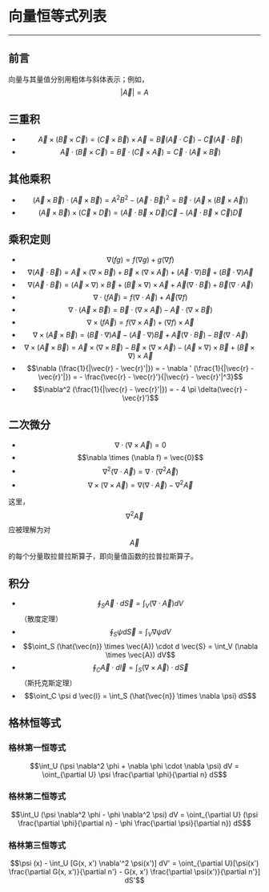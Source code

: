 # 向量恒等式列表

----

## 前言
向量与其量值分别用粗体与斜体表示；例如，$$|\vec{A}| = A$$

## 三重积
  * $$\vec{A} \times (\vec{B} \times \vec{C}) = (\vec{C} \times \vec{B}) \times \vec{A} = \vec{B}(\vec{A} \cdot \vec{C}) - \vec{C}(\vec{A} \cdot \vec{B})$$
  * $$\vec{A} \cdot (\vec{B} \times \vec{C}) = \vec{B} \cdot (\vec{C} \times \vec{A}) = \vec{C} \cdot (\vec{A} \times \vec{B})$$

## 其他乘积
  * $$(\vec{A} \times \vec{B}) \cdot (\vec{A} \times \vec{B}) = A^2 B^2  - (\vec{A} \cdot \vec{B})^2 = \vec{B} \cdot (\vec{A} \times (\vec{B} \times \vec{A}))$$
  * $$(\vec{A} \times \vec{B}) \times (\vec{C} \times \vec{D}) = (\vec{A} \cdot \vec{B} \times \vec{D}) \vec{C} - (\vec{A} \cdot \vec{B} \times \vec{C}) \vec{D}$$

## 乘积定则
  * $$\nabla (fg) = f(\nabla g) + g(\nabla f)$$
  * $$\nabla (\vec{A} \cdot \vec{B}) = \vec{A} \times (\nabla \times \vec{B}) + \vec{B} \times (\nabla \times \vec{A}) + (\vec{A} \cdot \nabla)\vec{B} + (\vec{B} \cdot \nabla)\vec{A}$$
  * $$\nabla (\vec{A} \cdot \vec{B}) = (\vec{A} \times \nabla) \times \vec{B} + (\vec{B} \times \nabla) \times \vec{A} + \vec{A} (\nabla \cdot \vec{B}) + \vec{B} (\nabla \cdot \vec{A})$$
  * $$\nabla \cdot (f \vec{A}) = f(\nabla \cdot \vec{A}) + \vec{A}(\nabla f)$$
  * $$\nabla \cdot (\vec{A} \times \vec{B}) = \vec{B} \cdot (\nabla \times \vec{A}) - \vec{A} \cdot (\nabla \times \vec{B})$$
  * $$\nabla \times (f \vec{A}) = f(\nabla \times \vec{A}) + (\nabla f) \times \vec{A}$$
  * $$\nabla \times (\vec{A} \times \vec{B}) = (\vec{B} \cdot \nabla)\vec{A} - (\vec{A} \cdot \nabla) \vec{B} + \vec{A}(\nabla \cdot \vec{B}) - \vec{B} (\nabla \cdot \vec{A})$$
  * $$\nabla \times (\vec{A} \times \vec{B}) = \vec{A} \times (\nabla \times \vec{B}) - \vec{B} \times (\nabla \times \vec{A}) - (\vec{A} \times \nabla) \times \vec{B} + (\vec{B} \times \nabla) \times \vec{A}$$
  * $$\nabla (\frac{1}{|\vec{r} - \vec{r}'|}) = - \nabla ' (\frac{1}{|\vec{r} - \vec{r}'|}) = - \frac{\vec{r} - \vec{r}'}{|\vec{r} - \vec{r}'|^3}$$
  * $$\nabla^2 (\frac{1}{|\vec{r} - \vec{r}'|}) = - 4 \pi \delta(\vec{r} - \vec{r}')$$

## 二次微分
  * $$\nabla \cdot (\nabla \times \vec{A}) = 0$$
  * $$\nabla \times (\nabla f) = \vec{0}$$
  * $$\nabla^2 (\nabla \cdot \vec{A}) = \nabla \cdot (\nabla^2 \vec{A})$$
  * $$\nabla \times (\nabla \times \vec{A}) = \nabla (\nabla \cdot \vec{A}) - \nabla^2 \vec{A}$$
  
这里，$$\nabla^2 \vec{A}$$ 应被理解为对 $$\vec{A}$$ 的每个分量取拉普拉斯算子，即向量值函数的拉普拉斯算子。

## 积分
  * $$\oint_S \vec{A} \cdot d \vec{S} = \int_V (\nabla \cdot \vec{A})dV$$ （散度定理）
  * $$\oint_S \psi d \vec{S} = \int_V \nabla \psi dV$$
  * $$\oint_S (\hat{\vec{n}} \times \vec{A}) \cdot d \vec{S} = \int_V (\nabla \times \vec{A}) dV$$
  * $$\oint_C \vec{A} \cdot d \vec{l} = \int_S (\nabla \times \vec{A}) \cdot d\vec{S}$$ （斯托克斯定理）
  * $$\oint_C \psi d \vec{l} = \int_S (\hat{\vec{n}} \times \nabla \psi) dS$$

## 格林恒等式
### 格林第一恒等式
$$\int_U (\psi \nabla^2 \phi + \nabla \phi \cdot \nabla \psi) dV = \oint_{\partial U} \psi \frac{\partial \phi}{\partial n} dS$$

### 格林第二恒等式
$$\int_U (\psi \nabla^2 \phi - \phi \nabla^2 \psi) dV = \oint_{\partial U} (\psi \frac{\partial \phi}{\partial n} - \phi \frac{\partial \psi}{\partial n}) dS$$

### 格林第三恒等式
$$\psi (x) - \int_U [G(x, x') \nabla'^2 \psi(x')] dV' = \oint_{\partial U}[\psi(x') \frac{\partial G(x, x')}{\partial n'} - G(x, x') \frac{\partial \psi(x')}{\partial n'}] dS'$$